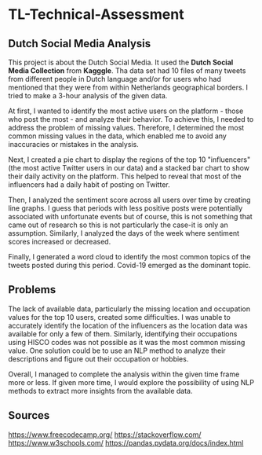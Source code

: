 # TL-Technical-Assessment
## Dutch Social Media Analysis

This project is about the Dutch Social Media. It used the **Dutch Social Media Collection** from **Kagggle**. 
Tha data set had 10 files of many tweets from different people in Dutch language and/or for users who had mentioned that they were from within Netherlands geographical borders.
I tried to make a 3-hour analysis of the given data. 

At first, I wanted to identify the most active users on the platform - those who post the most - and analyze their behavior. To achieve this, I needed to address the problem of missing values. Therefore, I determined the most common missing values in the data, which enabled me to avoid any inaccuracies or mistakes in the analysis.

Next, I created a pie chart to display the regions of the top 10 "influencers" (the most active Twitter users in our data) and a stacked bar chart to show their daily activity on the platform. This helped to reveal that most of the influencers had a daily habit of posting on Twitter.

Then, I analyzed the sentiment score across all users over time by creating line graphs. I guess that periods with less positive posts were potentially associated with unfortunate events but of course, this is not something that came out of research so this is not particularly the case-it is only an assumption. Similarly, I analyzed the days of the week where sentiment scores increased or decreased.

Finally, I generated a word cloud to identify the most common topics of the tweets posted during this period. Covid-19 emerged as the dominant topic.

## Problems

The lack of available data, particularly the missing location and occupation values for the top 10 users, created some difficulties. I was unable to accurately identify the location of the influencers as the location data was available for only a few of them. Similarly, identifying their occupations using HISCO codes was not possible as it was the most common missing value. One solution could be to use an NLP method to analyze their descriptions and figure out their occupation or hobbies.

Overall, I managed to complete the analysis within the given time frame more or less. If given more time, I would explore the possibility of using NLP methods to extract more insights from the available data.

## Sources
https://www.freecodecamp.org/
https://stackoverflow.com/
https://www.w3schools.com/
https://pandas.pydata.org/docs/index.html
